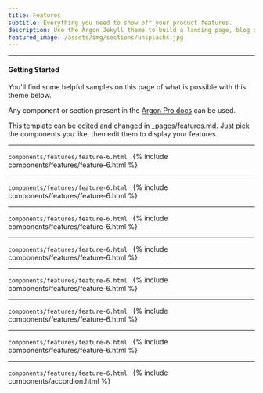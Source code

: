 ```yaml
---
title: Features
subtitle: Everything you need to show off your product features.
description: Use the Argon Jekyll theme to build a landing page, blog or complete website.
featured_image: /assets/img/sections/unsplashs.jpg
---
```


--- 

#### Getting Started
You'll find some helpful samples on this page of what is possible with this theme below. 

Any component or section present in the [Argon Pro docs](https://demos.creative-tim.com/argon-design-system-pro/docs/1.0/getting-started/overview.html) can be used.

This template can be edited and changed in _pages/features.md. Just pick the components you like, then edit them to display your features.

---
```components/features/feature-6.html ```
{% include components/features/feature-6.html %}

---
```components/features/feature-6.html ```
{% include components/features/feature-6.html %}

---
```components/features/feature-6.html ```
{% include components/features/feature-6.html %}

---
```components/features/feature-6.html ```
{% include components/features/feature-6.html %}

---
```components/features/feature-6.html ```
{% include components/features/feature-6.html %}

---
```components/features/feature-6.html ```
{% include components/features/feature-6.html %}

---
```components/features/feature-6.html ```
{% include components/features/feature-6.html %}

---
```components/features/feature-6.html ```
{% include components/accordion.html %}
